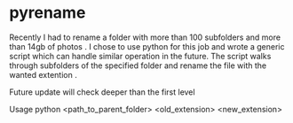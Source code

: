 # pyrename
Recently I had to rename a folder with more than 100 subfolders and more than 14gb of photos .
I chose to use python for this job and wrote a generic script which can handle similar operation in the future.
The script walks through subfolders of the specified folder and rename the file with the wanted extention . 

Future update will check deeper than the first level 

Usage python <path_to_parent_folder> <old_extension> <new_extension>